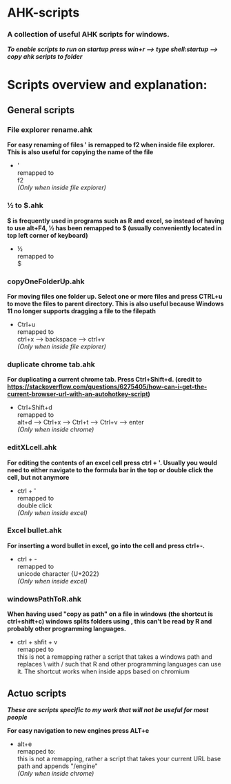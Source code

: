 # AHK-scripts

### A collection of useful AHK scripts for windows.

**_To enable scripts to run on startup press win+r --> type shell:startup --> copy ahk scripts to folder_**

# Scripts overview and explanation:

## General scripts

### File explorer rename.ahk
**For easy renaming of files ' is remapped to f2 when inside file explorer. This is also useful for copying the name of the file**
  - '<br/>
remapped to <br/>
f2<br/>
_(Only when inside file explorer)_

### ½ to $.ahk
**$ is frequently used in programs such as R and excel, so instead of having to use alt+F4, ½ has been remapped to $ (usually conveniently located in top left corner of keyboard)** 
  - ½<br/>
remapped to<br/> 
$  <br/>

### copyOneFolderUp.ahk
**For moving files one folder up. Select one or more files and press CTRL+u to move the files to parent directory. This is also useful because Windows 11 no longer supports dragging a file to the filepath**
  - Ctrl+u<br/>
remapped to <br/>
ctrl+x --> backspace --> ctrl+v <br/>
_(Only when inside file explorer)_

### duplicate chrome tab.ahk
**For duplicating a current chrome tab. Press Ctrl+Shift+d. (credit to https://stackoverflow.com/questions/6275405/how-can-i-get-the-current-browser-url-with-an-autohotkey-script)**
  - Ctrl+Shift+d<br/>
remapped to <br/>
alt+d --> Ctrl+x --> Ctrl+t --> Ctrl+v --> enter<br/>
_(Only when inside chrome)_

### editXLcell.ahk 
**For editing the contents of an excel cell press ctrl + '. Usually you would need to either navigate to the formula bar in the top or double click the cell, but not anymore**
   - ctrl + ' <br/>
remapped to <br/>
double click<br/>
_(Only when inside excel)_

### Excel bullet.ahk 
**For inserting a word bullet in excel, go into the cell and press ctrl+-.** 
   - ctrl + - <br/>
remapped to <br/>
unicode character {U+2022}<br/>
_(Only when inside excel)_

### windowsPathToR.ahk
**When having used "copy as path" on a file in windows (the shortcut is ctrl+shift+c) windows splits folders using \, this can't be read by R and probably other programming languages.**
   - ctrl + shfit + v <br/>
remapped to <br/>
this is not a remapping rather a script that takes a windows path and replaces \ with / such that R and other programming languages can use it. The shortcut works when inside apps based on chromium

## Actuo scripts

**_These are scripts specific to my work that will not be useful for most people_**

**For easy navigation to new engines press ALT+e**
  - alt+e<br/>
remapped to: <br/>
this is not a remapping, rather a script that takes your current URL base path and appends "/engine"<br/>
_(Only when inside chrome)_

